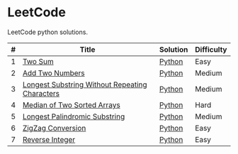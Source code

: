 # LeetCode

LeetCode python solutions.

| # | Title | Solution | Difficulty |
|---| ----- | -------- | ---------- |
|1|[Two Sum](https://leetcode.com/problems/two-sum/)| [Python](./Algorithm/Python/0001_Two_Sum.py)|Easy|
|2|[Add Two Numbers](https://leetcode.com/problems/add-two-numbers/)| [Python](./)|Medium|
|3|[Longest Substring Without Repeating Characters](https://leetcode.com/problems/longest-substring-without-repeating-characters/)| [Python](./)|Medium|
|4|[Median of Two Sorted Arrays](https://leetcode.com/problems/median-of-two-sorted-arrays/)| [Python](./)|Hard|
|5|[Longest Palindromic Substring](https://leetcode.com/problems/longest-palindromic-substring/)| [Python](./)|Medium|
|6|[ZigZag Conversion](https://leetcode.com/problems/zigzag-conversion/)| [Python](./)|Easy|
|7|[Reverse Integer](https://leetcode.com/problems/reverse-integer/)| [Python](./a)|Easy|









